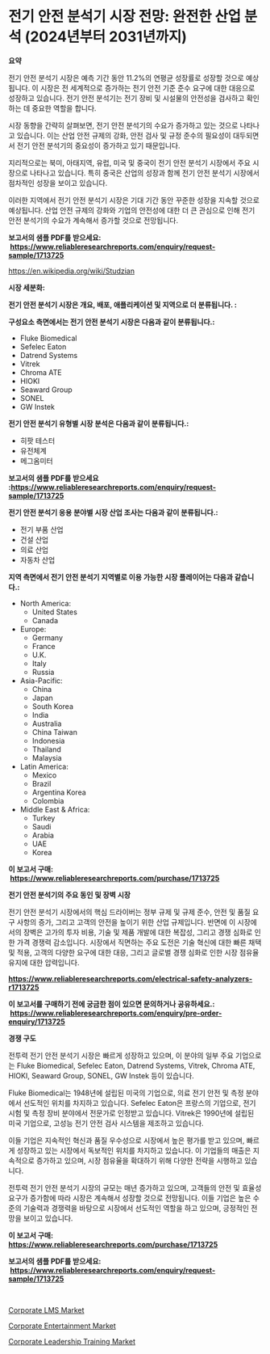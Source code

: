 <p><h1>전기 안전 분석기 시장 전망: 완전한 산업 분석 (2024년부터 2031년까지)</h1></p><p><strong>요약</strong></p>
<p><p>전기 안전 분석기 시장은 예측 기간 동안 11.2%의 연평균 성장률로 성장할 것으로 예상됩니다. 이 시장은 전 세계적으로 증가하는 전기 안전 기준 준수 요구에 대한 대응으로 성장하고 있습니다. 전기 안전 분석기는 전기 장비 및 시설물의 안전성을 검사하고 확인하는 데 중요한 역할을 합니다.</p><p>시장 동향을 간략히 살펴보면, 전기 안전 분석기의 수요가 증가하고 있는 것으로 나타나고 있습니다. 이는 산업 안전 규제의 강화, 안전 검사 및 규정 준수의 필요성이 대두되면서 전기 안전 분석기의 중요성이 증가하고 있기 때문입니다.</p><p>지리적으로는 북미, 아태지역, 유럽, 미국 및 중국이 전기 안전 분석기 시장에서 주요 시장으로 나타나고 있습니다. 특히 중국은 산업의 성장과 함께 전기 안전 분석기 시장에서 점차적인 성장을 보이고 있습니다.</p><p>이러한 지역에서 전기 안전 분석기 시장은 기대 기간 동안 꾸준한 성장을 지속할 것으로 예상됩니다. 산업 안전 규제의 강화와 기업의 안전성에 대한 더 큰 관심으로 인해 전기 안전 분석기의 수요가 계속해서 증가할 것으로 전망됩니다.</p></p>
<p><strong>보고서의 샘플 PDF를 받으세요: &nbsp;<a href="https://www.reliableresearchreports.com/enquiry/request-sample/1713725">https://www.reliableresearchreports.com/enquiry/request-sample/1713725</a></strong></p>
<p><a href="https://en.wikipedia.org/wiki/Studzian">https://en.wikipedia.org/wiki/Studzian</a></p>
<p><strong>시장 세분화:</strong></p>
<p><strong> 전기 안전 분석기 시장은 개요, 배포, 애플리케이션 및 지역으로 더 분류됩니다. :</strong></p>
<p><strong>구성요소 측면에서는 전기 안전 분석기 시장은 다음과 같이 분류됩니다.:</strong></p>
<p><ul><li>Fluke Biomedical</li><li>Sefelec Eaton</li><li>Datrend Systems</li><li>Vitrek</li><li>Chroma ATE</li><li>HIOKI</li><li>Seaward Group</li><li>SONEL</li><li>GW Instek</li></ul></p>
<p><strong> 전기 안전 분석기 유형별 시장 분석은 다음과 같이 분류됩니다.:</strong></p>
<p><ul><li>히팟 테스터</li><li>유전체계</li><li>메그옴미터</li></ul></p>
<p><strong>보고서의 샘플 PDF를 받으세요 :<a href="https://www.reliableresearchreports.com/enquiry/request-sample/1713725">https://www.reliableresearchreports.com/enquiry/request-sample/1713725</a></strong></p>
<p><strong> 전기 안전 분석기 응용 분야별 시장 산업 조사는 다음과 같이 분류됩니다.:</strong></p>
<p><ul><li>전기 부품 산업</li><li>건설 산업</li><li>의료 산업</li><li>자동차 산업</li></ul></p>
<p><strong>지역 측면에서 전기 안전 분석기 지역별로 이용 가능한 시장 플레이어는 다음과 같습니다.:</strong></p>
<p><ul>
    <li>
        North America:
        <ul>
            <li>United States</li>
            <li>Canada</li>
        </ul>
    </li>
    <li>
        Europe:
        <ul>
            <li>Germany</li>
            <li>France</li>
            <li>U.K.</li>
            <li>Italy</li>
            <li>Russia</li>
        </ul>
    </li>
    <li>
        Asia-Pacific:
        <ul>
            <li>China</li>
            <li>Japan</li>
            <li>South Korea</li>
            <li>India</li>
            <li>Australia</li>
            <li>China Taiwan</li>
            <li>Indonesia</li>
            <li>Thailand</li>
            <li>Malaysia</li>
        </ul>
    </li>
    <li>
        Latin America:
        <ul>
            <li>Mexico</li>
            <li>Brazil</li>
            <li>Argentina Korea</li>
            <li>Colombia</li>
        </ul>
    </li>
    <li>
        Middle East & Africa:
        <ul>
            <li>Turkey</li>
            <li>Saudi</li>
            <li>Arabia</li>
            <li>UAE</li>
            <li>Korea</li>
        </ul>
    </li>
    </ul></p>
<p><strong>이 보고서 구매: &nbsp;<a href="https://www.reliableresearchreports.com/purchase/1713725">https://www.reliableresearchreports.com/purchase/1713725</a></strong></p>
<p><strong>전기 안전 분석기의 주요 동인 및 장벽 시장</strong></p>
<p><p>전기 안전 분석기 시장에서의 핵심 드라이버는 정부 규제 및 규제 준수, 안전 및 품질 요구 사항의 증가, 그리고 고객의 안전을 높이기 위한 산업 규제입니다. 반면에 이 시장에서의 장벽은 고가의 투자 비용, 기술 및 제품 개발에 대한 복잡성, 그리고 경쟁 심화로 인한 가격 경쟁력 감소입니다. 시장에서 직면하는 주요 도전은 기술 혁신에 대한 빠른 채택 및 적용, 고객의 다양한 요구에 대한 대응, 그리고 글로벌 경쟁 심화로 인한 시장 점유율 유지에 대한 압력입니다.</p></p>
<p><strong><a href="https://www.reliableresearchreports.com/electrical-safety-analyzers-r1713725">https://www.reliableresearchreports.com/electrical-safety-analyzers-r1713725</a></strong></p>
<p><strong>이 보고서를 구매하기 전에 궁금한 점이 있으면 문의하거나 공유하세요.: &nbsp;<a href="https://www.reliableresearchreports.com/enquiry/pre-order-enquiry/1713725">https://www.reliableresearchreports.com/enquiry/pre-order-enquiry/1713725</a></strong></p>
<p><strong>경쟁 구도</strong></p>
<p><p>전투력 전기 안전 분석기 시장은 빠르게 성장하고 있으며, 이 분야의 일부 주요 기업으로는 Fluke Biomedical, Sefelec Eaton, Datrend Systems, Vitrek, Chroma ATE, HIOKI, Seaward Group, SONEL, GW Instek 등이 있습니다.</p><p>Fluke Biomedical는 1948년에 설립된 미국의 기업으로, 의료 전기 안전 및 측정 분야에서 선도적인 위치를 차지하고 있습니다. Sefelec Eaton은 프랑스의 기업으로, 전기 시험 및 측정 장비 분야에서 전문가로 인정받고 있습니다. Vitrek은 1990년에 설립된 미국 기업으로, 고성능 전기 안전 검사 시스템을 제조하고 있습니다.</p><p>이들 기업은 지속적인 혁신과 품질 우수성으로 시장에서 높은 평가를 받고 있으며, 빠르게 성장하고 있는 시장에서 독보적인 위치를 차지하고 있습니다. 이 기업들의 매출은 지속적으로 증가하고 있으며, 시장 점유율을 확대하기 위해 다양한 전략을 시행하고 있습니다.</p><p>전투력 전기 안전 분석기 시장의 규모는 매년 증가하고 있으며, 고객들의 안전 및 효율성 요구가 증가함에 따라 시장은 계속해서 성장할 것으로 전망됩니다. 이들 기업은 높은 수준의 기술력과 경쟁력을 바탕으로 시장에서 선도적인 역할을 하고 있으며, 긍정적인 전망을 보이고 있습니다.</p></p>
<p><strong>이 보고서 구매: &nbsp; <a href="https://www.reliableresearchreports.com/purchase/1713725">https://www.reliableresearchreports.com/purchase/1713725</a></strong></p>
<p><strong>보고서의 샘플 PDF를 받으세요: &nbsp;<a href="https://www.reliableresearchreports.com/enquiry/request-sample/1713725">https://www.reliableresearchreports.com/enquiry/request-sample/1713725</a></strong><strong></strong></p>
<p>&nbsp;</p>
<p><p><a href="https://github.com/alexxisgm/Market-Research-Report-List-1/blob/main/corporate-lms-market.md">Corporate LMS Market</a></p><p><a href="https://github.com/marthawweekle/Market-Research-Report-List-2/blob/main/corporate-entertainment-market.md">Corporate Entertainment Market</a></p><p><a href="https://github.com/HenrietteMills1/Market-Research-Report-List-2/blob/main/corporate-leadership-training-market.md">Corporate Leadership Training Market</a></p></p>
